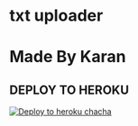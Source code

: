 # txt uploader

# Made By Karan


## DEPLOY TO HEROKU


[![Deploy to heroku chacha](https://www.herokucdn.com/deploy/button.svg)](https://dashboard.heroku.com/new?template=https://github.com/Rajatraj4415/radha_Txt_Uploder)
